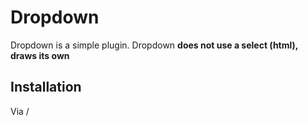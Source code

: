 # Dropdown

Dropdown is a simple plugin. Dropdown **does not use a select (html), draws its own**

## Installation

Via /<script/> tag
```
<link rel="stylesheet" href="./jquery.dropdown.css">

<script src="https://cdnjs.cloudflare.com/ajax/libs/jquery/3.2.1/jquery.min.js"></script>
<script src="./scripts.js"></script>
<script src="./jquery.dropdown.js"></script>
```

## Documentation